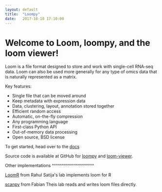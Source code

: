 ```yaml
---
layout: default
title:  "Loompy"
date:   2017-10-10 17:10:00
---
```


# Welcome to Loom, loompy, and the loom viewer!

Loom is a file format designed to store and work with single-cell RNA-seq data. Loom can also be used more generally for any type of omics data that is naturally represented as a matrix.

Key features:

* Single file that can be moved around
* Keep metadata with expression data
* Data, clustering, layout, annotation stored together
* Efficient random access
* Automatic, on-the-fly compression
* Any programming language
* First-class Python API
* Out-of-memory data processing
* Open source, BSD license

To get started, head over to the [docs](https://linnarssonlab.org/loompy)

Source code is available at GitHub for [loompy](https://github.com/linnarsson-lab/loompy) and [loom-viewer](https://github.com/linnarsson-lab/loom-viewer).

Other implementations 
^^^^^^^^^^^^^^^^^^^^^

[LoomR](https://github.com/mojaveazure/loomR>) from Rahul Satija's lab implements loom for R

[scanpy](https://github.com/theislab/scanpy) from Fabian Theis lab reads and
writes loom files directly.

